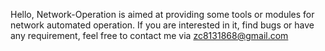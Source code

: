 Hello, Network-Operation is aimed at providing some tools or modules for network automated operation.
If you are interested in it, find bugs or have any requirement, feel free to contact me via zc8131868@gmail.com
